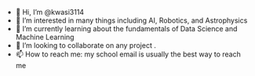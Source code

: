 - 👋 Hi, I’m @kwasi3114
- 👀 I’m interested in many things including AI, Robotics, and Astrophysics
- 🌱 I’m currently learning about the fundamentals of Data Science and Machine Learning
- 💞️ I’m looking to collaborate on any project . 
- 📫 How to reach me: my school email is usually the best way to reach me

<!---
kwasi3114/kwasi3114 is a ✨ special ✨ repository because its `README.md` (this file) appears on your GitHub profile.
You can click the Preview link to take a look at your changes.
--->
